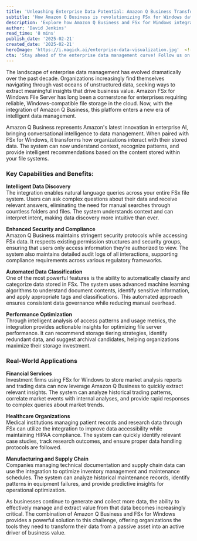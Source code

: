 ```yaml
---
title: 'Unleashing Enterprise Data Potential: Amazon Q Business Transforms FSx for Windows Management'
subtitle: 'How Amazon Q Business is revolutionizing FSx for Windows data management with AI'
description: 'Explore how Amazon Q Business and FSx for Windows integration marks a significant advancement in enterprise data management, providing AI-powered insights and automation to Windows-based file systems.'
author: 'David Jenkins'
read_time: '8 mins'
publish_date: '2025-02-21'
created_date: '2025-02-21'
heroImage: 'https://i.magick.ai/enterprise-data-visualization.jpg'  <!-- Placeholder image URL -->
cta: 'Stay ahead of the enterprise data management curve! Follow us on LinkedIn for the latest updates on Amazon Q Business, FSx innovations, and cutting-edge AI solutions transforming how businesses handle their data!'
---
```


The landscape of enterprise data management has evolved dramatically over the past decade. Organizations increasingly find themselves navigating through vast oceans of unstructured data, seeking ways to extract meaningful insights that drive business value. Amazon FSx for Windows File Server has long been a cornerstone for enterprises requiring reliable, Windows-compatible file storage in the cloud. Now, with the integration of Amazon Q Business, this platform enters a new era of intelligent data management.

Amazon Q Business represents Amazon's latest innovation in enterprise AI, bringing conversational intelligence to data management. When paired with FSx for Windows, it transforms how organizations interact with their stored data. The system can now understand context, recognize patterns, and provide intelligent recommendations based on the content stored within your file systems.

### Key Capabilities and Benefits:

**Intelligent Data Discovery**  
The integration enables natural language queries across your entire FSx file system. Users can ask complex questions about their data and receive relevant answers, eliminating the need for manual searches through countless folders and files. The system understands context and can interpret intent, making data discovery more intuitive than ever.

**Enhanced Security and Compliance**  
Amazon Q Business maintains stringent security protocols while accessing FSx data. It respects existing permission structures and security groups, ensuring that users only access information they're authorized to view. The system also maintains detailed audit logs of all interactions, supporting compliance requirements across various regulatory frameworks.

**Automated Data Classification**  
One of the most powerful features is the ability to automatically classify and categorize data stored in FSx. The system uses advanced machine learning algorithms to understand document contents, identify sensitive information, and apply appropriate tags and classifications. This automated approach ensures consistent data governance while reducing manual overhead.

**Performance Optimization**  
Through intelligent analysis of access patterns and usage metrics, the integration provides actionable insights for optimizing file server performance. It can recommend storage tiering strategies, identify redundant data, and suggest archival candidates, helping organizations maximize their storage investment.

### Real-World Applications

**Financial Services**  
Investment firms using FSx for Windows to store market analysis reports and trading data can now leverage Amazon Q Business to quickly extract relevant insights. The system can analyze historical trading patterns, correlate market events with internal analyses, and provide rapid responses to complex queries about market trends.

**Healthcare Organizations**  
Medical institutions managing patient records and research data through FSx can utilize the integration to improve data accessibility while maintaining HIPAA compliance. The system can quickly identify relevant case studies, track research outcomes, and ensure proper data handling protocols are followed.

**Manufacturing and Supply Chain**  
Companies managing technical documentation and supply chain data can use the integration to optimize inventory management and maintenance schedules. The system can analyze historical maintenance records, identify patterns in equipment failures, and provide predictive insights for operational optimization.

As businesses continue to generate and collect more data, the ability to effectively manage and extract value from that data becomes increasingly critical. The combination of Amazon Q Business and FSx for Windows provides a powerful solution to this challenge, offering organizations the tools they need to transform their data from a passive asset into an active driver of business value.